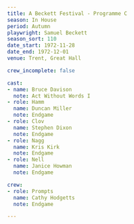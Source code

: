 ```yaml
---
title: A Beckett Festival - Programme C
season: In House
period: Autumn
playwright: Samuel Beckett
season_sort: 110
date_start: 1972-11-28
date_end: 1972-12-01
venue: Trent, Great Hall

crew_incomplete: false

cast:
- name: Bruce Davison
  note: Act Without Words I
- role: Hamm
  name: Duncan Miller
  note: Endgame
- role: Clov
  name: Stephen Dixon
  note: Endgame
- role: Nagg
  name: Kris Kirk
  note: Endgame
- role: Nell
  name: Janice Howman
  note: Endgame

crew:
- role: Prompts
  name: Cathy Hodgetts
  note: Endgame

---
```

